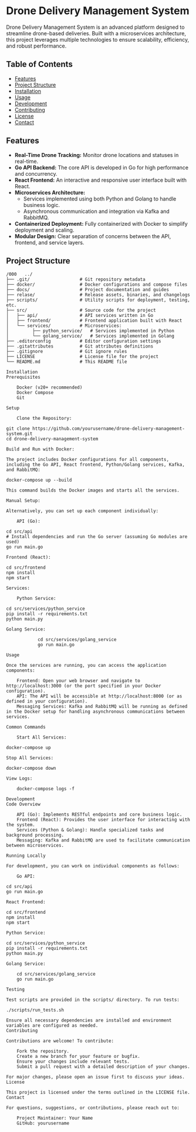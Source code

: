 # Drone Delivery Management System

Drone Delivery Management System is an advanced platform designed to streamline drone-based deliveries. Built with a microservices architecture, this project leverages multiple technologies to ensure scalability, efficiency, and robust performance.

## Table of Contents

- [Features](#features)
- [Project Structure](#project-structure)
- [Installation](#installation)
- [Usage](#usage)
- [Development](#development)
- [Contributing](#contributing)
- [License](#license)
- [Contact](#contact)

## Features

- **Real-Time Drone Tracking:** Monitor drone locations and statuses in real-time.
- **Go API Backend:** The core API is developed in Go for high performance and concurrency.
- **React Frontend:** An interactive and responsive user interface built with React.
- **Microservices Architecture:**
  - Services implemented using both Python and Golang to handle business logic.
  - Asynchronous communication and integration via Kafka and RabbitMQ.
- **Containerized Deployment:** Fully containerized with Docker to simplify deployment and scaling.
- **Modular Design:** Clear separation of concerns between the API, frontend, and service layers.

## Project Structure

```plaintext
/000   ../
├── .git/                   # Git repository metadata
├── docker/                 # Docker configurations and compose files
├── docs/                   # Project documentation and guides
├── relase/                 # Release assets, binaries, and changelogs
├── scripts/                # Utility scripts for deployment, testing, etc.
├── src/                    # Source code for the project
│   ├── api/                # API services written in Go
│   ├── frontend/           # Frontend application built with React
│   └── services/           # Microservices:
│         ├── python_service/   # Services implemented in Python
│         └── golang_service/   # Services implemented in Golang
├── .editorconfig           # Editor configuration settings
├── .gitattributes          # Git attributes definitions
├── .gitignore              # Git ignore rules
├── LICENSE                 # License file for the project
└── README.md               # This README file

Installation
Prerequisites

    Docker (v20+ recommended)
    Docker Compose
    Git

Setup

    Clone the Repository:

git clone https://github.com/yourusername/drone-delivery-management-system.git
cd drone-delivery-management-system

Build and Run with Docker:

The project includes Docker configurations for all components, including the Go API, React frontend, Python/Golang services, Kafka, and RabbitMQ:

docker-compose up --build

This command builds the Docker images and starts all the services.

Manual Setup:

Alternatively, you can set up each component individually:

    API (Go):

cd src/api
# Install dependencies and run the Go server (assuming Go modules are used)
go run main.go

Frontend (React):

cd src/frontend
npm install
npm start

Services:

    Python Service:

cd src/services/python_service
pip install -r requirements.txt
python main.py

Golang Service:

            cd src/services/golang_service
            go run main.go

Usage

Once the services are running, you can access the application components:

    Frontend: Open your web browser and navigate to http://localhost:3000 (or the port specified in your Docker configuration).
    API: The API will be accessible at http://localhost:8000 (or as defined in your configuration).
    Messaging Services: Kafka and RabbitMQ will be running as defined in the Docker setup for handling asynchronous communications between services.

Common Commands

    Start All Services:

docker-compose up

Stop All Services:

docker-compose down

View Logs:

    docker-compose logs -f

Development
Code Overview

    API (Go): Implements RESTful endpoints and core business logic.
    Frontend (React): Provides the user interface for interacting with the system.
    Services (Python & Golang): Handle specialized tasks and background processing.
    Messaging: Kafka and RabbitMQ are used to facilitate communication between microservices.

Running Locally

For development, you can work on individual components as follows:

    Go API:

cd src/api
go run main.go

React Frontend:

cd src/frontend
npm install
npm start

Python Service:

cd src/services/python_service
pip install -r requirements.txt
python main.py

Golang Service:

    cd src/services/golang_service
    go run main.go

Testing

Test scripts are provided in the scripts/ directory. To run tests:

./scripts/run_tests.sh

Ensure all necessary dependencies are installed and environment variables are configured as needed.
Contributing

Contributions are welcome! To contribute:

    Fork the repository.
    Create a new branch for your feature or bugfix.
    Ensure your changes include relevant tests.
    Submit a pull request with a detailed description of your changes.

For major changes, please open an issue first to discuss your ideas.
License

This project is licensed under the terms outlined in the LICENSE file.
Contact

For questions, suggestions, or contributions, please reach out to:

    Project Maintainer: Your Name
    GitHub: yourusername
